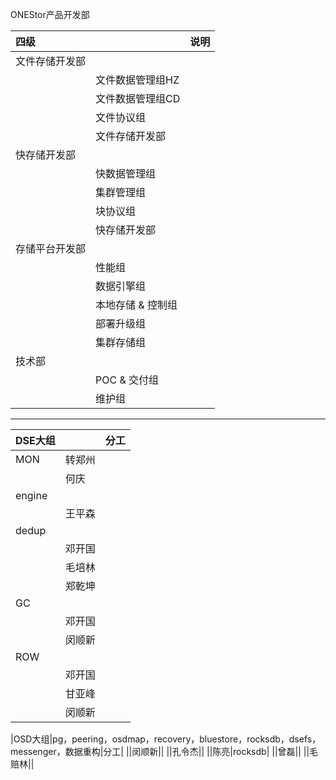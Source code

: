 ONEStor产品开发部

|四级||说明|
|:-|:-|:-|
|文件存储开发部|||
||文件数据管理组HZ||
||文件数据管理组CD||
||文件协议组||
||文件存储开发部||
|快存储开发部|||
||快数据管理组||
||集群管理组||
||块协议组||
||快存储开发部||
|存储平台开发部|||
||性能组||
||数据引擎组||
||本地存储 & 控制组||
||部署升级组||
||集群存储组||
|技术部|||
||POC & 交付组||
||维护组||

----


|DSE大组||分工|
|:-|:-|:-|
|MON|转郑州||
||何庆||
|engine|||
||王平森||
|dedup|||
||邓开国||
||毛培林||
||郑乾坤||
|GC|||
||邓开国||
||闵顺新||
|ROW||||
||邓开国||
||甘亚峰||
||闵顺新||


|OSD大组|pg，peering，osdmap，recovery，bluestore，rocksdb，dsefs，messenger，数据重构|分工|
||闵顺新||
||孔令杰||
||陈亮|rocksdb|
||曾磊||
||毛赔林||
